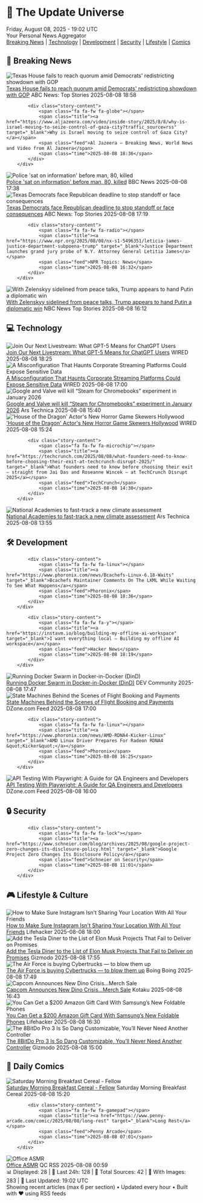<!-- Processing 54 RSS feeds at 2025-08-08 19:01:58 UTC -->
<!-- Processing: XKCD -->
<!-- Processing: Poorly Drawn Lines -->
<!-- Processing: Garfield -->
<!-- Processing: Cyanide & Happiness -->
<!-- Processing: Questionable Content -->
<!-- Processing: BBC World News -->
<!-- Processing: Al Jazeera Breaking News -->
<!-- Processing: Reuters Top News -->
<!-- Processing: ABC News Breaking -->
<!-- Processing: NBC News Breaking -->
<!-- Processing: Guardian World News -->
<!-- Processing: Sky News World -->
<!-- Processing: O'Reilly Radar -->
<!-- Processing: WIRED -->
<!-- Processing: Slashdot -->
<!-- Processing: Lobsters Python -->
<!-- Processing: Hacker News -->
<!-- Processing: StackOverflow Blog -->
<!-- Processing: Phoronix Linux News -->
<!-- Processing: It's FOSS -->
<!-- Processing: OMG! Ubuntu -->
<!-- Processing: Linux.com -->
<!-- Processing: Red Hat Blog -->
<!-- Processing: GitHub Blog -->
<!-- Processing: Martin Fowler -->
<!-- Processing: Coding Horror -->
<!-- Processing: Lifehacker -->
<!-- Processing: Boing Boing -->
<!-- Processing: Krebs on Security -->
<!-- Processing: Schneier on Security -->
<!-- Generated 10 new posts out of 30 feeds processed -->
<div class="newspaper-header">
    <h1 class="newspaper-title">📰 The Update Universe</h1>
    <div class="newspaper-date">Friday, August 08, 2025 - 19:02 UTC</div>
    <div class="newspaper-subtitle">Your Personal News Aggregator</div>
</div>

<div class="newspaper-nav">
    <a href="#breaking">Breaking News</a> |
    <a href="#tech">Technology</a> |
    <a href="#dev">Development</a> |
    <a href="#security">Security</a> |
    <a href="#lifestyle">Lifestyle</a> |
    <a href="#webcomics">Comics</a>
</div>

<div class="news-section breaking-news" id="breaking">
<h2 class="section-header">🚨 Breaking News</h2>
<div class="stories-container">
<div class="story">
            <img src="https://s.abcnews.com/images/Politics/texas-capitol-gty-jef-250808_1754661190856_hpMain_4x3t_384.jpg" alt="Texas House fails to reach quorum amid Democrats&#x27; redistricting showdown with GOP" class="story-image" loading="lazy" onerror="this.style.display='none'">
            <div class="story-content">
                <span class="fa fa-fw fa-tv"></span>
                <span class="title"><a href="https://abcnews.go.com/Politics/texas-democrats-face-republican-deadline-stop-standoff-face/story?id=124480936" target="_blank">Texas House fails to reach quorum amid Democrats&#x27; redistricting showdown with GOP</a></span>
                <span class="feed">ABC News: Top Stories</span>
                <span class="time">2025-08-08 18:58</span>
            </div>
        </div>
<div class="story">
            
            <div class="story-content">
                <span class="fa fa-fw fa-globe"></span>
                <span class="title"><a href="https://www.aljazeera.com/video/inside-story/2025/8/8/why-is-israel-moving-to-seize-control-of-gaza-city?traffic_source=rss" target="_blank">Why is Israel moving to seize control of Gaza City?</a></span>
                <span class="feed">Al Jazeera – Breaking News, World News and Video from Al Jazeera</span>
                <span class="time">2025-08-08 18:36</span>
            </div>
        </div>
<div class="story">
            <img src="https://ichef.bbci.co.uk/ace/standard/240/cpsprodpb/d214/live/d89b7870-7379-11f0-8071-1788c7e8ae0e.jpg" alt="Police &#x27;sat on information&#x27; before man, 80, killed" class="story-image" loading="lazy" onerror="this.style.display='none'">
            <div class="story-content">
                <span class="fa fa-fw fa-flag"></span>
                <span class="title"><a href="https://www.bbc.com/news/articles/cgern08j998o?at_medium=RSS&at_campaign=rss" target="_blank">Police &#x27;sat on information&#x27; before man, 80, killed</a></span>
                <span class="feed">BBC News</span>
                <span class="time">2025-08-08 17:38</span>
            </div>
        </div>
<div class="story">
            <img src="https://s.abcnews.com/images/Politics/texas-capitol-gty-jef-250808_1754661190856_hpMain_4x3t_384.jpg" alt="Texas Democrats face Republican deadline to stop standoff or face consequences" class="story-image" loading="lazy" onerror="this.style.display='none'">
            <div class="story-content">
                <span class="fa fa-fw fa-tv"></span>
                <span class="title"><a href="https://abcnews.go.com/Politics/texas-democrats-face-republican-deadline-stop-standoff-face/story?id=124480936" target="_blank">Texas Democrats face Republican deadline to stop standoff or face consequences</a></span>
                <span class="feed">ABC News: Top Stories</span>
                <span class="time">2025-08-08 17:19</span>
            </div>
        </div>
<div class="story">
            
            <div class="story-content">
                <span class="fa fa-fw fa-radio"></span>
                <span class="title"><a href="https://www.npr.org/2025/08/08/nx-s1-5496351/leticia-james-justice-department-subpoena-trump" target="_blank">Justice Department launches grand jury probe of N.Y. Attorney General Letitia James</a></span>
                <span class="feed">NPR Topics: News</span>
                <span class="time">2025-08-08 16:32</span>
            </div>
        </div>
<div class="story">
            <img src="https://media-cldnry.s-nbcnews.com/image/upload/t_fit_1500w/rockcms/2025-01/250128-donald-trump-vladimir-putin-2017-ac-1136p-e7c18a.jpg" alt="With Zelenskyy sidelined from peace talks, Trump appears to hand Putin a diplomatic win" class="story-image" loading="lazy" onerror="this.style.display='none'">
            <div class="story-content">
                <span class="fa fa-fw fa-broadcast-tower"></span>
                <span class="title"><a href="https://www.nbcnews.com/world/russia/trump-putin-meeting-ukraine-war-ceasefire-zelenskyy-rcna223589" target="_blank">With Zelenskyy sidelined from peace talks, Trump appears to hand Putin a diplomatic win</a></span>
                <span class="feed">NBC News Top Stories</span>
                <span class="time">2025-08-08 16:12</span>
            </div>
        </div>
</div>
</div>
<div class="news-section tech-news" id="tech">
<h2 class="section-header">💻 Technology</h2>
<div class="stories-container">
<div class="story">
            <img src="https://media.wired.com/photos/689543d705734562beabd34a/master/pass/livestream_q&a_gpt5_coding.jpg" alt="Join Our Next Livestream: What GPT-5 Means for ChatGPT Users" class="story-image" loading="lazy" onerror="this.style.display='none'">
            <div class="story-content">
                <span class="fa fa-fw fa-bolt"></span>
                <span class="title"><a href="https://www.wired.com/story/what-gpt-5-means-for-chatgpt-users/" target="_blank">Join Our Next Livestream: What GPT-5 Means for ChatGPT Users</a></span>
                <span class="feed">WIRED</span>
                <span class="time">2025-08-08 18:25</span>
            </div>
        </div>
<div class="story">
            <img src="https://media.wired.com/photos/68925c064e37593cb2df7284/master/pass/security_video_meetings_getty.jpg" alt="A Misconfiguration That Haunts Corporate Streaming Platforms Could Expose Sensitive Data" class="story-image" loading="lazy" onerror="this.style.display='none'">
            <div class="story-content">
                <span class="fa fa-fw fa-bolt"></span>
                <span class="title"><a href="https://www.wired.com/story/corporate-livestreams-exposed-search-tool/" target="_blank">A Misconfiguration That Haunts Corporate Streaming Platforms Could Expose Sensitive Data</a></span>
                <span class="feed">WIRED</span>
                <span class="time">2025-08-08 17:00</span>
            </div>
        </div>
<div class="story">
            <img src="https://cdn.arstechnica.net/wp-content/uploads/2023/09/GettyImages-115746295-500x500.jpg" alt="Google and Valve will kill “Steam for Chromebooks” experiment in January 2026" class="story-image" loading="lazy" onerror="this.style.display='none'">
            <div class="story-content">
                <span class="fa fa-fw fa-cog"></span>
                <span class="title"><a href="https://arstechnica.com/gadgets/2025/08/google-and-valve-will-kill-steam-for-chromebooks-experiment-in-january-2026/" target="_blank">Google and Valve will kill “Steam for Chromebooks” experiment in January 2026</a></span>
                <span class="feed">Ars Technica</span>
                <span class="time">2025-08-08 15:40</span>
            </div>
        </div>
<div class="story">
            <img src="https://media.wired.com/photos/689253d6c47eed84303dd608/master/pass/House-of-Dragon-Actor-New-Horror-Game-Skewers-Hollywood-Culture-DEAD-TAKE_KEY-ART.jpg" alt="&#x27;House of the Dragon&#x27; Actor&#x27;s New Horror Game Skewers Hollywood" class="story-image" loading="lazy" onerror="this.style.display='none'">
            <div class="story-content">
                <span class="fa fa-fw fa-bolt"></span>
                <span class="title"><a href="https://www.wired.com/story/house-of-the-dragon-actors-new-horror-game-skewers-hollywood/" target="_blank">&#x27;House of the Dragon&#x27; Actor&#x27;s New Horror Game Skewers Hollywood</a></span>
                <span class="feed">WIRED</span>
                <span class="time">2025-08-08 15:24</span>
            </div>
        </div>
<div class="story">
            
            <div class="story-content">
                <span class="fa fa-fw fa-microchip"></span>
                <span class="title"><a href="https://techcrunch.com/2025/08/08/what-founders-need-to-know-before-choosing-their-exit-at-techcrunch-disrupt-2025/" target="_blank">What founders need to know before choosing their exit — straight from Jai Das and Roseanne Wincek — at TechCrunch Disrupt 2025</a></span>
                <span class="feed">TechCrunch</span>
                <span class="time">2025-08-08 14:30</span>
            </div>
        </div>
<div class="story">
            <img src="https://cdn.arstechnica.net/wp-content/uploads/2025/08/nationalacademies-500x500.jpg" alt="National Academies to fast-track a new climate assessment" class="story-image" loading="lazy" onerror="this.style.display='none'">
            <div class="story-content">
                <span class="fa fa-fw fa-cog"></span>
                <span class="title"><a href="https://arstechnica.com/science/2025/08/national-academies-to-fast-track-a-new-climate-assessment/" target="_blank">National Academies to fast-track a new climate assessment</a></span>
                <span class="feed">Ars Technica</span>
                <span class="time">2025-08-08 13:55</span>
            </div>
        </div>
</div>
</div>
<div class="news-section dev-news" id="dev">
<h2 class="section-header">🛠️ Development</h2>
<div class="stories-container">
<div class="story">
            
            <div class="story-content">
                <span class="fa fa-fw fa-linux"></span>
                <span class="title"><a href="https://www.phoronix.com/news/Bcachefs-Linux-6.18-Waits" target="_blank">Bcachefs Maintainer Comments On The LKML While Waiting To See What Happens</a></span>
                <span class="feed">Phoronix</span>
                <span class="time">2025-08-08 18:36</span>
            </div>
        </div>
<div class="story">
            
            <div class="story-content">
                <span class="fa fa-fw fa-y"></span>
                <span class="title"><a href="https://instavm.io/blog/building-my-offline-ai-workspace" target="_blank">I want everything local – Building my offline AI workspace</a></span>
                <span class="feed">Hacker News</span>
                <span class="time">2025-08-08 18:19</span>
            </div>
        </div>
<div class="story">
            <img src="https://media2.dev.to/dynamic/image/width=800%2Cheight=%2Cfit=scale-down%2Cgravity=auto%2Cformat=auto/https%3A%2F%2Fdev-to-uploads.s3.amazonaws.com%2Fuploads%2Farticles%2Feof79zdjrh043qnyczmk.png" alt="Running Docker Swarm in Docker-in-Docker (DinD)" class="story-image" loading="lazy" onerror="this.style.display='none'">
            <div class="story-content">
                <span class="fa fa-fw fa-code"></span>
                <span class="title"><a href="https://dev.to/jungledev/running-docker-swarm-in-docker-in-docker-dind-3809" target="_blank">Running Docker Swarm in Docker-in-Docker (DinD)</a></span>
                <span class="feed">DEV Community</span>
                <span class="time">2025-08-08 17:47</span>
            </div>
        </div>
<div class="story">
            <img src="https://dz2cdn1.dzone.com/thumbnail?fid=18553773&w=600" alt="State Machines Behind the Scenes of Flight Booking and Payments" class="story-image" loading="lazy" onerror="this.style.display='none'">
            <div class="story-content">
                <span class="fa fa-fw fa-newspaper"></span>
                <span class="title"><a href="https://dzone.com/articles/saga-state-machine-flight-booking" target="_blank">State Machines Behind the Scenes of Flight Booking and Payments</a></span>
                <span class="feed">DZone.com Feed</span>
                <span class="time">2025-08-08 17:00</span>
            </div>
        </div>
<div class="story">
            
            <div class="story-content">
                <span class="fa fa-fw fa-linux"></span>
                <span class="title"><a href="https://www.phoronix.com/news/AMD-RDNA4-Kicker-Linux" target="_blank">AMD Linux Driver Prepares For Radeon RDNA4 &quot;Kicker&quot;</a></span>
                <span class="feed">Phoronix</span>
                <span class="time">2025-08-08 16:25</span>
            </div>
        </div>
<div class="story">
            <img src="https://dz2cdn1.dzone.com/thumbnail?fid=18553732&w=600" alt="API Testing With Playwright: A Guide for QA Engineers and Developers" class="story-image" loading="lazy" onerror="this.style.display='none'">
            <div class="story-content">
                <span class="fa fa-fw fa-newspaper"></span>
                <span class="title"><a href="https://dzone.com/articles/playwright-api-testing-guide" target="_blank">API Testing With Playwright: A Guide for QA Engineers and Developers</a></span>
                <span class="feed">DZone.com Feed</span>
                <span class="time">2025-08-08 16:00</span>
            </div>
        </div>
</div>
</div>
<div class="news-section security-news" id="security">
<h2 class="section-header">🔒 Security</h2>
<div class="stories-container">
<div class="story">
            
            <div class="story-content">
                <span class="fa fa-fw fa-lock"></span>
                <span class="title"><a href="https://www.schneier.com/blog/archives/2025/08/google-project-zero-changes-its-disclosure-policy.html" target="_blank">Google Project Zero Changes Its Disclosure Policy</a></span>
                <span class="feed">Schneier on Security</span>
                <span class="time">2025-08-08 11:01</span>
            </div>
        </div>
</div>
</div>
<div class="news-section lifestyle-news" id="lifestyle">
<h2 class="section-header">🎮 Lifestyle & Culture</h2>
<div class="stories-container">
<div class="story">
            <img src="https://lifehacker.com/imagery/articles/01K254H80BB4KZ8PFBMNNC9PKM/hero-image.webp" alt="How to Make Sure Instagram Isn&#x27;t Sharing Your Location With All Your Friends" class="story-image" loading="lazy" onerror="this.style.display='none'">
            <div class="story-content">
                <span class="fa fa-fw fa-life-ring"></span>
                <span class="title"><a href="https://lifehacker.com/tech/how-to-disable-instagrams-map-feature?utm_medium=RSS" target="_blank">How to Make Sure Instagram Isn&#x27;t Sharing Your Location With All Your Friends</a></span>
                <span class="feed">Lifehacker</span>
                <span class="time">2025-08-08 18:00</span>
            </div>
        </div>
<div class="story">
            <img src="https://gizmodo.com/app/uploads/2025/08/GettyImages-2224039901.jpg" alt="Add the Tesla Diner to the List of Elon Musk Projects That Fail to Deliver on Promises" class="story-image" loading="lazy" onerror="this.style.display='none'">
            <div class="story-content">
                <span class="fa fa-fw fa-computer"></span>
                <span class="title"><a href="https://gizmodo.com/add-the-tesla-diner-to-the-list-of-elon-musk-projects-that-fail-to-deliver-on-promises-2000640715" target="_blank">Add the Tesla Diner to the List of Elon Musk Projects That Fail to Deliver on Promises</a></span>
                <span class="feed">Gizmodo</span>
                <span class="time">2025-08-08 17:55</span>
            </div>
        </div>
<div class="story">
            <img src="https://i0.wp.com/boingboing.net/wp-content/uploads/2025/03/salycybertruck.jpg?fit=1280%2C932&amp;quality=60&amp;ssl=1" alt="The Air Force is buying Cybertrucks — to blow them up" class="story-image" loading="lazy" onerror="this.style.display='none'">
            <div class="story-content">
                <span class="fa fa-fw fa-arrow-right"></span>
                <span class="title"><a href="https://boingboing.net/2025/08/08/the-air-force-is-buying-cybertrucks-to-blow-them-up.html" target="_blank">The Air Force is buying Cybertrucks — to blow them up</a></span>
                <span class="feed">Boing Boing</span>
                <span class="time">2025-08-08 17:49</span>
            </div>
        </div>
<div class="story">
            <img src="https://kotaku.com/app/uploads/2025/08/dc.jpg" alt="Capcom Announces New Dino Crisis…Merch Sale" class="story-image" loading="lazy" onerror="this.style.display='none'">
            <div class="story-content">
                <span class="fa fa-fw fa-gamepad"></span>
                <span class="title"><a href="https://kotaku.com/capcom-new-dino-crisis-merch-event-sequel-remake-horror-2000616659" target="_blank">Capcom Announces New Dino Crisis…Merch Sale</a></span>
                <span class="feed">Kotaku</span>
                <span class="time">2025-08-08 16:43</span>
            </div>
        </div>
<div class="story">
            <img src="https://lifehacker.com/imagery/articles/01K239ZWCB784MMFTJD6ER6G3Z/hero-image.png" alt="You Can Get a $200 Amazon Gift Card With Samsung’s New Foldable Phones" class="story-image" loading="lazy" onerror="this.style.display='none'">
            <div class="story-content">
                <span class="fa fa-fw fa-life-ring"></span>
                <span class="title"><a href="https://lifehacker.com/tech/get-a-200-amazon-gift-card-with-samsungs-new-flip7-and-fold7-phones?utm_medium=RSS" target="_blank">You Can Get a $200 Amazon Gift Card With Samsung’s New Foldable Phones</a></span>
                <span class="feed">Lifehacker</span>
                <span class="time">2025-08-08 16:30</span>
            </div>
        </div>
<div class="story">
            <img src="https://gizmodo.com/app/uploads/2025/08/8BitDo-Pro-3-controller-14.jpg" alt="The 8BitDo Pro 3 Is So Dang Customizable, You’ll Never Need Another Controller" class="story-image" loading="lazy" onerror="this.style.display='none'">
            <div class="story-content">
                <span class="fa fa-fw fa-computer"></span>
                <span class="title"><a href="https://gizmodo.com/the-8bitdo-pro-3-is-so-dang-customizable-youll-never-need-another-controller-2000640089" target="_blank">The 8BitDo Pro 3 Is So Dang Customizable, You’ll Never Need Another Controller</a></span>
                <span class="feed">Gizmodo</span>
                <span class="time">2025-08-08 15:00</span>
            </div>
        </div>
</div>
</div>
<div class="news-section webcomics-section" id="webcomics">
<h2 class="section-header">🎨 Daily Comics</h2>
<div class="stories-container">
<div class="story">
            <img src="https://www.smbc-comics.com/comics/1754589073-20250808.png" alt="Saturday Morning Breakfast Cereal - Fellow" class="story-image" loading="lazy" onerror="this.style.display='none'">
            <div class="story-content">
                <span class="fa fa-fw fa-smile"></span>
                <span class="title"><a href="https://www.smbc-comics.com/comic/fellow" target="_blank">Saturday Morning Breakfast Cereal - Fellow</a></span>
                <span class="feed">Saturday Morning Breakfast Cereal</span>
                <span class="time">2025-08-08 15:20</span>
            </div>
        </div>
<div class="story">
            
            <div class="story-content">
                <span class="fa fa-fw fa-gamepad"></span>
                <span class="title"><a href="https://www.penny-arcade.com/comic/2025/08/08/long-rest" target="_blank">Long Rest</a></span>
                <span class="feed">Penny Arcade</span>
                <span class="time">2025-08-08 07:01</span>
            </div>
        </div>
<div class="story">
            <img src="http://www.questionablecontent.net/comics/5631.png" alt="Office ASMR" class="story-image" loading="lazy" onerror="this.style.display='none'">
            <div class="story-content">
                <span class="fa fa-fw fa-music"></span>
                <span class="title"><a href="http://questionablecontent.net/view.php?comic=5631" target="_blank">Office ASMR</a></span>
                <span class="feed">QC RSS</span>
                <span class="time">2025-08-08 00:59</span>
            </div>
        </div>
</div>
</div>

<div class="newspaper-footer">
    <div class="stats">
        📊 Displayed: 28 | 📅 Last 24h: 128 | 📡 Total Sources: 42 | 📸 With Images: 283 |
        🔄 Last Updated: 19:02 UTC
    </div>
    <div class="footer-note">
        Showing recent articles (max 6 per section) • Updated every hour • Built with ❤️ using RSS feeds
    </div>
</div>
